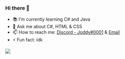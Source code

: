### Hi there 👋

- 📚 I’m currently learning C# and Java
- 💬 Ask me about C#, HTML & CSS
- 📫 How to reach me: [Discord - Joddy#0001](https://discord.com/users/349187806050123787) & [Email](mailto:me@joddy.dev)
- ⚡ Fun fact: idk

<img align="center" src="https://ss.joddy.dev/kiKU0/WavIvuGU63.gif/raw">

